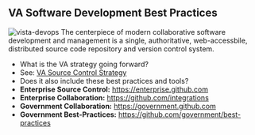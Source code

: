 ## VA Software Development Best Practices

![vista-devops](https://github.com/va-projects/best-practices/blob/master/VISTA_Cloud_DevOps.png)
The centerpiece of modern collaborative software development and management is a single, authoritative, web-accessbile, distributed source code repository and version control system.

* What is the VA strategy going forward?
* See:  [VA Source Control Strategy]( https://github.com/va-projects/best-practices/blob/master/VA_Source_Control_Systems.md)
* Does it also include these best practices and tools?
* __Enterprise Source Control:__  https://enterprise.github.com
* __Enterprise Collaboration:__  https://github.com/integrations
* __Government Collaboration:__ https://government.github.com
* __Government Best-Practices:__   https://github.com/government/best-practices








